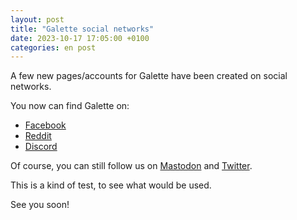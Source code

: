 ```yaml
---
layout: post
title: "Galette social networks"
date: 2023-10-17 17:05:00 +0100
categories: en post
---
```


A few new pages/accounts for Galette have been created on social networks.

You now can find Galette on:
* [Facebook](https://www.facebook.com/galettesoft)
* [Reddit](https://www.reddit.com/r/galette/)
* [Discord](https://discord.gg/EsEQmftk)

Of course, you can still follow us on [Mastodon](https://mastodon.social/@galette) and [Twitter](https://twitter.com/galette_soft).

This is a kind of test, to see what would be used.

See you soon!